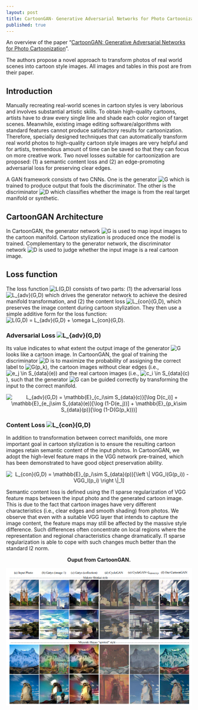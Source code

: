 ```yaml
---
layout: post
title: CartoonGAN- Generative Adversarial Networks for Photo Cartoonization
published: true
---
```


An overview of the paper “[CartoonGAN: Generative Adversarial Networks for Photo Cartoonization](https://openaccess.thecvf.com/content_cvpr_2018/papers/Chen_CartoonGAN_Generative_Adversarial_CVPR_2018_paper.pdf)”.
<!--break-->
The authors propose a novel approach to transform photos of real world scenes into cartoon style images. All images and tables in this post are from their paper.

## Introduction

Manually recreating real-world scenes in cartoon styles is very laborious and involves substantial artistic skills. To obtain high-quality cartoons, artists have to draw every single line and shade each color region of target scenes. Meanwhile, existing image editing software/algorithms with standard features cannot produce satisfactory results for cartoonization. Therefore, specially designed techniques that can automatically transform real world photos to high-quality cartoon style images are very helpful and for artists, tremendous amount of time can be saved so that they can focus on more creative work. Two novel losses suitable for cartoonization are proposed: (1) a semantic content loss and (2) an edge-promoting adversarial loss for preserving clear edges.

A GAN framework consists of two CNNs. One is the generator <img src="https://latex.codecogs.com/svg.latex?G" title="G" /> which is trained to produce output that fools the discriminator. The other is the discriminator <img src="https://latex.codecogs.com/svg.latex?D" title="D" /> which classifies whether the image is from the real target manifold or synthetic.

## CartoonGAN Architecture

In CartoonGAN, the generator network <img src="https://latex.codecogs.com/svg.latex?G" title="G" /> is used to map input images to the cartoon manifold. Cartoon stylization is produced once the model is trained. Complementary to the generator network, the discriminator network <img src="https://latex.codecogs.com/svg.latex?D" title="D" /> is used to judge whether the input image is a real cartoon image.

## Loss function

The loss function <img src="https://latex.codecogs.com/svg.latex?L(G,D)" title="L(G,D)" /> consists of two parts: (1) the adversarial loss <img src="https://latex.codecogs.com/svg.latex?L_{adv}(G,D)" title="L_{adv}(G,D)" /> which drives the generator network to achieve the desired manifold transformation, and (2) the content loss <img src="https://latex.codecogs.com/svg.latex?L_{con}(G,D)" title="L_{con}(G,D)" />, which preserves the image content during cartoon stylization. They then use a simple additive form for the loss function: <img src="https://latex.codecogs.com/svg.latex?L(G,D)&space;=&space;L_{adv}(G,D)&space;&plus;&space;\omega&space;L_{con}(G,D)" title="L(G,D) = L_{adv}(G,D) + \omega L_{con}(G,D)" />.

### Adversarial Loss <img src="https://latex.codecogs.com/svg.latex?L_{adv}(G,D)" title="L_{adv}(G,D)" />

Its value indicates to what extent the output image of the generator <img src="https://latex.codecogs.com/svg.latex?G" title="G" /> looks like a cartoon image. In CartoonGAN, the goal of training the discriminator <img src="https://latex.codecogs.com/svg.latex?D" title="D" /> is to maximize the probability of assigning the correct label to <img src="https://latex.codecogs.com/svg.latex?G(p_k)" title="G(p_k)" />, the cartoon images without clear edges (i.e., <img src="https://latex.codecogs.com/svg.latex?e_j&space;\in&space;S_{data}(e)" title="e_j \in S_{data}(e)" />) and the real cartoon images (i.e., <img src="https://latex.codecogs.com/svg.latex?c_i&space;\in&space;S_{data}(c)" title="c_i \in S_{data}(c)" />), such that the generator <img src="https://latex.codecogs.com/svg.latex?G" title="G" /> can be guided correctly by transforming the input to the correct manifold.

<p align="center">
<img src="https://latex.codecogs.com/svg.latex?L_{adv}(G,D)&space;=&space;\mathbb{E}_{c_i\sim&space;S_{data}(c)}[\log&space;D(c_i)]&space;&plus;&space;\mathbb{E}_{e_j\sim&space;S_{data}(e)}[\log&space;(1-D(e_j))]&space;&plus;&space;\mathbb{E}_{p_k\sim&space;S_{data}(p)}[\log&space;(1-D(G(p_k)))]" title="L_{adv}(G,D) = \mathbb{E}_{c_i\sim S_{data}(c)}[\log D(c_i)] + \mathbb{E}_{e_j\sim S_{data}(e)}[\log (1-D(e_j))] + \mathbb{E}_{p_k\sim S_{data}(p)}[\log (1-D(G(p_k)))]" />
</p>

### Content Loss <img src="https://latex.codecogs.com/svg.latex?L_{con}(G,D)" title="L_{con}(G,D)" />

In addition to transformation between correct manifolds, one more important goal in cartoon stylization is to ensure the resulting cartoon images retain semantic content of the input photos. In CartoonGAN, we adopt the high-level feature maps in the VGG network pre-trained, which has been demonstrated to have good object preservation ability.

<p align="center">
<img src="https://latex.codecogs.com/svg.latex?L_{con}(G,D)&space;=&space;\mathbb{E}_{p_i\sim&space;S_{data}(p)}[\left&space;\|&space;VGG_l(G(p_i))&space;-&space;VGG_l(p_i)&space;\right&space;\|_1]" title="L_{con}(G,D) = \mathbb{E}_{p_i\sim S_{data}(p)}[\left \| VGG_l(G(p_i)) - VGG_l(p_i) \right \|_1]" />
</p>

Semantic content loss is defined using the l1 sparse regularization of VGG feature maps between the input photo and the generated cartoon image. This is due to the fact that cartoon images have very different characteristics (i.e., clear edges and smooth shading) from photos. We observe that even with a suitable VGG layer that intends to capture the image content, the feature maps may still be affected by the massive style difference. Such differences often concentrate on local regions where the representation and regional characteristics change dramatically. l1 sparse regularization is able to cope with such changes much better than the standard l2 norm.

<p align="center">
<b>Ouput from CartoonGAN.</b>
</p>
<p align="center">
<img src="https://raw.githubusercontent.com/ramnathkumar181/ramnathkumar181.github.io/master/assets/Papers/6/Figure-1.png?raw=true" alt="Figure 1"/>
</p>
